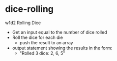 # dice-rolling
w1d2 Rolling Dice

- Get an input equal to the number of dice rolled
- Roll the dice for each die
  - push the result to an array
- output statement showing the results in the form:
  - "Rolled 3 dice: 2, 6, 5"
